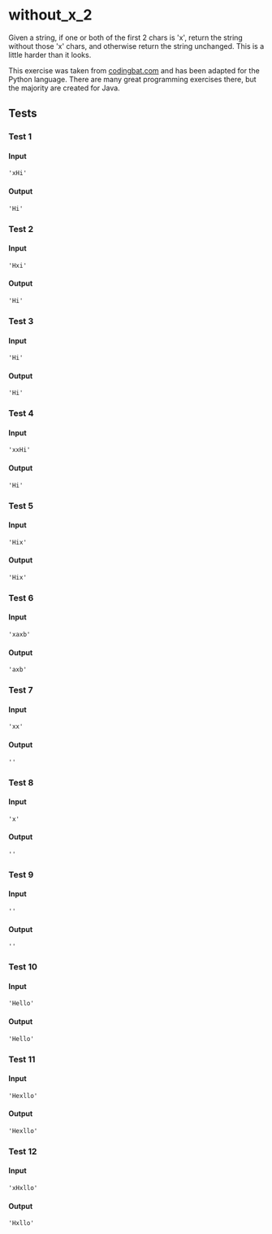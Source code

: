 # without_x_2




Given a string, if one or both of the first 2 chars is 'x', return the string without those 'x' chars, and otherwise return the string unchanged. This is a little harder than it looks.

This exercise was taken from [codingbat.com](https://codingbat.com/prob/p151359) and has been adapted for the Python language. There are many great programming exercises there, but the majority are created for Java.






## Tests
### Test 1
#### Input
```
'xHi'
```
#### Output
```
'Hi'
```
### Test 2
#### Input
```
'Hxi'
```
#### Output
```
'Hi'
```
### Test 3
#### Input
```
'Hi'
```
#### Output
```
'Hi'
```
### Test 4
#### Input
```
'xxHi'
```
#### Output
```
'Hi'
```
### Test 5
#### Input
```
'Hix'
```
#### Output
```
'Hix'
```
### Test 6
#### Input
```
'xaxb'
```
#### Output
```
'axb'
```
### Test 7
#### Input
```
'xx'
```
#### Output
```
''
```
### Test 8
#### Input
```
'x'
```
#### Output
```
''
```
### Test 9
#### Input
```
''
```
#### Output
```
''
```
### Test 10
#### Input
```
'Hello'
```
#### Output
```
'Hello'
```
### Test 11
#### Input
```
'Hexllo'
```
#### Output
```
'Hexllo'
```
### Test 12
#### Input
```
'xHxllo'
```
#### Output
```
'Hxllo'
```

